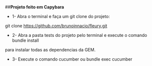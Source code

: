 
##**Projeto feito em Capybara**


- 1- Abra o terminal e faça um git clone do projeto:

git clone https://github.com/brunoinnacio/fleury.git

- 2- Abra a pasta tests do projeto pelo terminal e execute o comando bundle install

para instalar todas as dependencias da GEM.

- 3- Execute o comando cucumber ou bundle exec cucumber